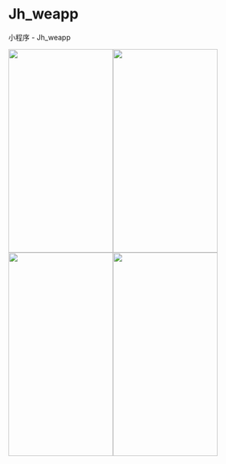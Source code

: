 # Jh_weapp
小程序 - Jh_weapp


<img src="https://gitee.com/iotjh/Picture/raw/master/weapp/JhDropDownMenu.gif" width="208" height="404"><img src="https://gitee.com/iotjh/Picture/raw/master/weapp/%E5%88%86%E9%A1%B5%E5%8A%A0%E8%BD%BD.gif" width="208" height="404"><img src="https://gitee.com/iotjh/Picture/raw/master/weapp/tab%E5%88%86%E9%A1%B5.gif" width="208" height="404"><img src="https://gitee.com/iotjh/Picture/raw/master/weapp/JhTimePicker.gif" width="208" height="404">

